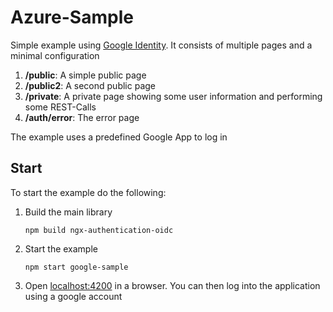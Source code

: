 # Azure-Sample

Simple example using [Google Identity](projects/google-sample/README.md). It consists of multiple pages and a minimal configuration
1. **/public**: A simple public page
2. **/public2**: A second public page
3. **/private**: A private page showing some user information and performing some REST-Calls
4. **/auth/error**: The error page

The example uses a predefined Google App to log in
## Start
To start the example do the following:

1. Build the main library
    ``` 
    npm build ngx-authentication-oidc
    ```
2. Start the example
    ``` 
    npm start google-sample
    ```
3. Open [localhost:4200](http://localhost:4200) in a browser. You can then log into the application using a google account
